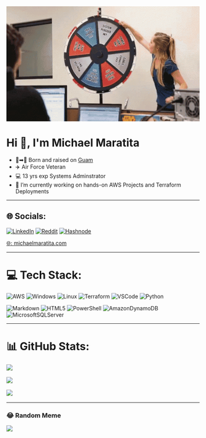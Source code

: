 <img align="center" src="/images/sysadmin-techsupport.gif" width="1700" height="300"/>

# Hi :wave:, I'm Michael Maratita

* 👶➡👦 Born and raised on [Guam](https://www.visitguam.com/)
* ✈️ Air Force Veteran
* 💻 13 yrs exp Systems Adminstrator
* 🔭 I’m currently working on hands-on AWS Projects and Terraform Deployments

---
## 🌐 Socials:
[![LinkedIn](https://img.shields.io/badge/LinkedIn-0077B5?style=for-the-badge&logo=linkedin&logoColor=white)](https://linkedin.com/in/michael-maratita) 
[![Reddit](https://img.shields.io/badge/Reddit-FF4500?style=for-the-badge&logo=reddit&logoColor=white)](https://reddit.com/user/tikit-tm) 
[![Hashnode](https://img.shields.io/badge/Hashnode-2962FF?style=for-the-badge&logo=hashnode&logoColor=white)](https://blog.michaelmaratita.com)

[🌐: michaelmaratita.com](https://michaelmaratita.com) 

---
# 💻 Tech Stack:
![AWS](https://img.shields.io/badge/AWS-%23FF9900.svg?style=for-the-badge&logo=amazon-aws&logoColor=white) ![Windows](https://img.shields.io/badge/Windows-0078D6?style=for-the-badge&logo=windows&logoColor=white) ![Linux](https://img.shields.io/badge/Linux-FCC624?style=for-the-badge&logo=linux&logoColor=black) ![Terraform](https://img.shields.io/badge/terraform-%235835CC.svg?style=for-the-badge&logo=terraform&logoColor=white) ![VSCode](https://img.shields.io/badge/Visual_Studio_Code-0078D4?style=for-the-badge&logo=visual%20studio%20code&logoColor=white) ![Python](https://img.shields.io/badge/python-3670A0?style=for-the-badge&logo=python&logoColor=ffdd54)

![Markdown](https://img.shields.io/badge/markdown-%23000000.svg?style=for-the-badge&logo=markdown&logoColor=white) ![HTML5](https://img.shields.io/badge/html5-%23E34F26.svg?style=for-the-badge&logo=html5&logoColor=white) ![PowerShell](https://img.shields.io/badge/PowerShell-%235391FE.svg?style=for-the-badge&logo=powershell&logoColor=white) ![AmazonDynamoDB](https://img.shields.io/badge/Amazon%20DynamoDB-4053D6?style=for-the-badge&logo=Amazon%20DynamoDB&logoColor=white) ![MicrosoftSQLServer](https://img.shields.io/badge/Microsoft%20SQL%20Server-CC2927?style=for-the-badge&logo=microsoft%20sql%20server&logoColor=white) 

---

# 📊 GitHub Stats:
![](https://github-readme-stats.vercel.app/api/top-langs/?username=michaelmaratita&theme=dark&hide_border=false&include_all_commits=false&count_private=false&layout=compact)

![](https://github-readme-stats.vercel.app/api?username=michaelmaratita&theme=dark&hide_border=false&include_all_commits=false&count_private=false&hide=contribs&rank_icon=github)

![](https://github-readme-streak-stats.herokuapp.com/?user=michaelmaratita&theme=dark&hide_border=false)<br/>

---
### 😂 Random Meme
<img src='https://randommeme-five.vercel.app/' style="height: 400px;"/>


<!---
tikit-tm/tikit-tm is a ✨ special ✨ repository because its `README.md` (this file) appears on your GitHub profile.
You can click the Preview link to take a look at your changes.
--->
